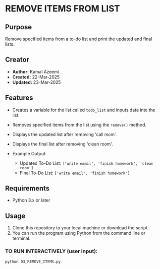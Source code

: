 # REMOVE ITEMS FROM LIST

## Purpose
Remove specified items from a to-do list and print the updated and final lists.

## Creator
- **Author:** Kamal Azeemi 
- **Created:** 22-Mar-2025
- **Updated:** 23-Mar-2025

## Features
- Creates a variable for the list called `todo_list` and inputs data into the list.
- Removes specified items from the list using the `remove()` method.
- Displays the updated list after removing 'call mom'.
- Displays the final list after removing 'clean room'.

- Example Output:
   - Updated To-Do List: `['write email', 'finish homework', 'clean room']`  
   - Final To-Do List: `['write email', 'finish homework']`  

## Requirements
- Python 3.x or later

## Usage
1. Clone this repository to your local machine or download the script.
2. You can run the program using Python from the command line or terminal.

### TO RUN INTERACTIVELY (user input):
```bash
python 03_REMOVE_ITEMS.py

